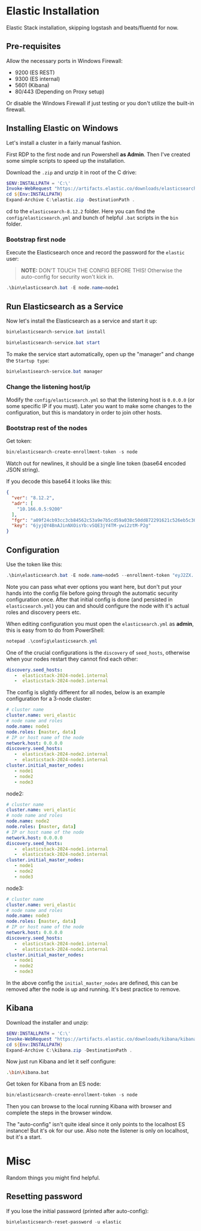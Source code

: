 # Elastic Installation

Elastic Stack installation, skipping logstash and beats/fluentd for now.

## Pre-requisites

Allow the necessary ports in Windows Firewall:

- 9200 (ES REST)
- 9300 (ES internal)
- 5601 (Kibana)
- 80/443 (Depending on Proxy setup)

Or disable the Windows Firewall if just testing or you don't utilize the built-in firewall.

## Installing Elastic on Windows

Let's install a cluster in a fairly manual fashion.

First RDP to the first node and run Powershell **as Admin**. Then I've created some simple scripts to speed up the installation.

Download the `.zip` and unzip it in root of the C drive:

```powershell
$ENV:INSTALLPATH = 'C:\'
Invoke-WebRequest "https://artifacts.elastic.co/downloads/elasticsearch/elasticsearch-8.12.2-windows-x86_64.zip" -OutFile $ENV:INSTALLPATH/elastic.zip
cd ${Env:INSTALLPATH}
Expand-Archive C:\elastic.zip -DestinationPath .
```

cd to the `elasticsearch-8.12.2` folder. Here you can find the `config/elasticsearch.yml` and bunch of helpful `.bat` scripts in the `bin` folder.

### Bootstrap first node

Execute the Elasticsearch once and record the password for the `elastic` user:

> **NOTE:** DON'T TOUCH THE CONFIG BEFORE THIS! Otherwise the auto-config for security won't kick in.

```powershell
.\bin\elasticsearch.bat -E node.name=node1
```

## Run Elasticsearch as a Service

Now let's install the Elasticsearch as a service and start it up:

```powershell
bin\elasticsearch-service.bat install
```

```powershell
bin\elasticsearch-service.bat start
```

To make the service start automatically, open up the "manager" and change the `Startup type`:

```powershell
bin\elastisearch-service.bat manager
```

### Change the listening host/ip

Modify the `config/elasticsearch.yml` so that the listening host is `0.0.0.0` (or some specific IP if you must). Later you want to make some changes to the configuration, but this is mandatory in order to join other hosts.


### Bootstrap rest of the nodes

Get token:

```powershell
bin/elasticsearch-create-enrollment-token -s node
```

Watch out for newlines, it should be a single line token (base64 encoded JSON string).

If you decode this base64 it looks like this:

```json
{
  "ver": "8.12.2",
  "adr": [
    "10.166.0.5:9200"
  ],
  "fgr": "a09f24cb93cc3cb84562c53a9e7b5cd59a038c50dd872291621c526eb5c30d07",
  "key": "6jyjQY4BnAJinNXOisYb:vSQE3jY4TM-ywi2ztM-P2g"
}
```

## Configuration 

Use the token like this:

```powershell
.\bin\elasticsearch.bat -E node.name=node5 --enrollment-token "eyJ2ZX...n0=" 
```

Note you can pass what ever options you want here, but don't put your hands into the config file before going through the automatic security configuration once. After that initial config is done (and persisted in `elasticsearch.yml`) you can and should configure the node with it's actual roles and discovery peers etc.

When editing configuration you must open the `elasticsearch.yml` as **admin**, this is easy from to do from PowerShell:

```powershell
notepad .\config\elasticsearch.yml
```

One of the crucial configurations is the `discovery` of `seed_hosts`, otherwise when your nodes restart they cannot find each other:

```yaml
discovery.seed_hosts:
   -  elasticstack-2024-node1.internal
   -  elasticstack-2024-node3.internal
```

The config is slightly different for all nodes, below is an example configuration for a 3-node cluster:

```yaml
# cluster name
cluster.name: veri_elastic
# node name and roles
node.name: node1
node.roles: [master, data]
# IP or host name of the node
network.host: 0.0.0.0
discovery.seed_hosts:
   -  elasticstack-2024-node2.internal
   -  elasticstack-2024-node3.internal
cluster.initial_master_nodes:
   - node1
   - node2
   - node3
```

node2:

```yaml
# cluster name
cluster.name: veri_elastic
# node name and roles
node.name: node2
node.roles: [master, data]
# IP or host name of the node
network.host: 0.0.0.0
discovery.seed_hosts:
   -  elasticstack-2024-node1.internal
   -  elasticstack-2024-node3.internal
cluster.initial_master_nodes:
   - node1
   - node2
   - node3
```

node3:

```yaml
# cluster name
cluster.name: veri_elastic
# node name and roles
node.name: node3
node.roles: [master, data]
# IP or host name of the node
network.host: 0.0.0.0
discovery.seed_hosts:
   -  elasticstack-2024-node1.internal
   -  elasticstack-2024-node2.internal
cluster.initial_master_nodes:
   - node1
   - node2
   - node3
```

In the above config the `initial_master_nodes` are defined, this can be removed after the node is up and running. It's best practice to remove.

## Kibana

Download the installer and unzip:

```powershell
$ENV:INSTALLPATH = 'C:\'
Invoke-WebRequest "https://artifacts.elastic.co/downloads/kibana/kibana-8.12.2-windows-x86_64.zip" -OutFile $ENV:INSTALLPATH/kibana.zip
cd ${Env:INSTALLPATH}
Expand-Archive C:\kibana.zip -DestinationPath .
```

Now just run Kibana and let it self configure:

```bash
.\bin\kibana.bat
```

Get token for Kibana from an ES node:

```powershell
bin/elasticsearch-create-enrollment-token -s node
```

Then you can browse to the local running Kibana with browser and complete the steps in the browser window.

The  "auto-config" isn't quite ideal since it only points to the localhost ES instance! But it's ok for our use. Also note the listener is only on localhost, but it's a start.

# Misc

Random things you might find helpful.

## Resetting password

If you lose the initial password (printed after auto-config):

```powershell
bin\elasticsearch-reset-password -u elastic
```